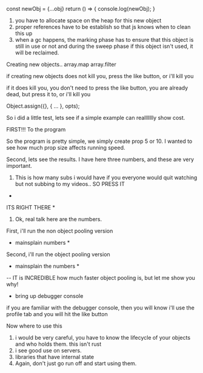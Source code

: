 const newObj = {...obj}
return () => {
    console.log(newObj);
}

1. you have to allocate space on the heap for this new object
1. proper references have to be establish so that js knows when to clean this up
1. when a gc happens, the marking phase has to ensure that this object is still
   in use or not and during the sweep phase if this object isn't used, it will
   be reclaimed.

Creating new objects..
array.map
array.filter

if creating new objects does not kill you, press the like button, or i'll kill
you

if it does kill you, you don't need to press the like button, you are already
dead, but press it to, or i'll kill you

Object.assign({}, {
    ...
}, opts);

So i did a little test, lets see if a simple example can reallllllly show cost.

FIRST!!! To the program

So the program is pretty simple, we simply create prop 5 or 10.  I wanted to
see how much prop size affects running speed.

Second, lets see the results.  I have here three numbers, and these are very
important.

1.  This is how many subs i would have if you everyone would quit watching but not subbing to my videos.. SO PRESS IT
*
ITS RIGHT THERE
*

1. Ok, real talk here are the numbers.

First, i'll run the non object pooling version
* mainsplain numbers *

Second, i'll run the object pooling version
* mainsplain the numbers *

--
IT is INCREDIBLE how much faster object pooling is, but let me show you why!

* bring up debugger console

if you are familiar with the debugger console, then you will know i'll use the
profile tab and you will hit the like button

Now where to use this
1. i would be very careful, you have to know the lifecycle of your objects and
   who holds them. this isn't rust
1. i see good use on servers.
1. libraries that have internal state
1. Again, don't just go run off and start using them.




